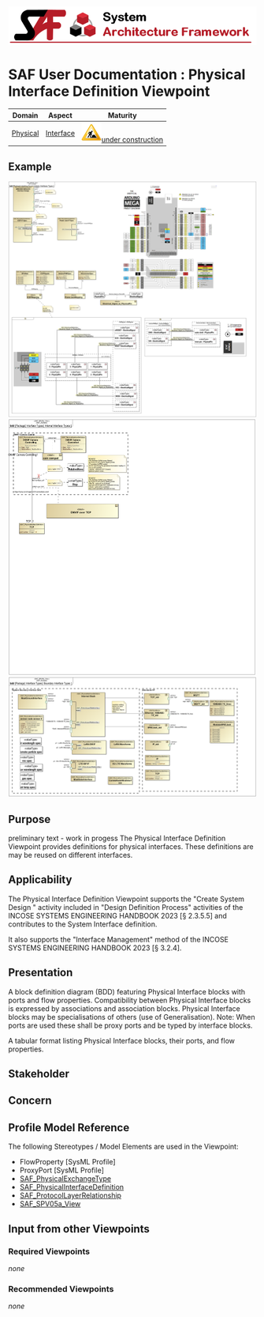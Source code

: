 ![System Architecture Framework](../diagrams/Banner_SAF.png)
# SAF User Documentation : Physical Interface Definition Viewpoint
|**Domain**|**Aspect**|**Maturity**|
| --- | --- | --- |
|[Physical](../domains.md#Domain-Physical)|[Interface](../aspects.md#Aspect-Interface)|![Under Construction](../diagrams/Under_construction_icon-yellow.svg )[under construction](../using-saf/maturity.md#under-construction)|
## Example
![Physical-Interface-Definition-Viewpoint-example.svg](../vp-examples/Physical-Interface-Definition-Viewpoint-example.svg)
![Physical-Interface-Definition-Viewpoint-example-1.svg](../vp-examples/Physical-Interface-Definition-Viewpoint-example-1.svg)
![Physical-Interface-Definition-Viewpoint-example-2.svg](../vp-examples/Physical-Interface-Definition-Viewpoint-example-2.svg)
## Purpose
preliminary text - work in progess
The Physical Interface Definition Viewpoint provides definitions for physical interfaces. These definitions are may be reused on different interfaces.
## Applicability
The Physical Interface Definition Viewpoint supports the "Create System Design " activity included in "Design Definition Process" activities of the INCOSE SYSTEMS ENGINEERING HANDBOOK 2023 [§ 2.3.5.5] and contributes to the System Interface definition.

It also supports the "Interface Management" method of the INCOSE SYSTEMS ENGINEERING HANDBOOK 2023 [§ 3.2.4].
## Presentation
A block definition diagram (BDD) featuring Physical Interface blocks with ports and flow properties. Compatibility between Physical Interface blocks is expressed by associations and association blocks. Physical Interface blocks may be specialisations of others (use of Generalisation).
Note: When ports are used these shall be proxy ports and be typed by interface blocks.

A tabular format listing Physical Interface blocks, their ports, and flow properties.

## Stakeholder
## Concern
## Profile Model Reference
The following Stereotypes / Model Elements are used in the Viewpoint:
* FlowProperty [SysML Profile]
* ProxyPort [SysML Profile]
* [SAF_PhysicalExchangeType](../stereotypes.md#SAF_PhysicalExchangeType)
* [SAF_PhysicalInterfaceDefinition](../stereotypes.md#SAF_PhysicalInterfaceDefinition)
* [SAF_ProtocolLayerRelationship](../stereotypes.md#SAF_ProtocolLayerRelationship)
* [SAF_SPV05a_View](../stereotypes.md#SAF_SPV05a_View)
## Input from other Viewpoints
### Required Viewpoints
*none*
### Recommended Viewpoints
*none*
